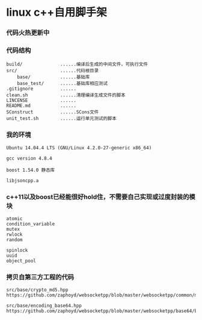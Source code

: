# linux c++自用脚手架

### 代码火热更新中

### 代码结构

```
build/              ......编译后生成的中间文件，可执行文件
src/                ......代码根目录
    base/           ......基础库
    base_test/      ......基础库相应测试
.gitignore          ......
clean.sh            ......清理编译生成文件的脚本
LINCENSE            ......
README.md           ......
SConstruct          ......SCons文件
unit_test.sh        ......运行单元测试的脚本
```

### 我的环境

```
Ubuntu 14.04.4 LTS (GNU/Linux 4.2.0-27-generic x86_64)

gcc version 4.8.4

boost 1.54.0 静态库

libjsoncpp.a
```

### c++11以及boost已经能很好hold住，不需要自己实现或过度封装的模块

```
atomic
condition_variable
mutex
rwlock
random

spinlock
uuid
object_pool
```

### 拷贝自第三方工程的代码

```
src/base/crypto_md5.hpp
https://github.com/zaphoyd/websocketpp/blob/master/websocketpp/common/md5.hpp

src/base/encoding_base64.hpp
https://github.com/zaphoyd/websocketpp/blob/master/websocketpp/base64/base64.hpp
```
